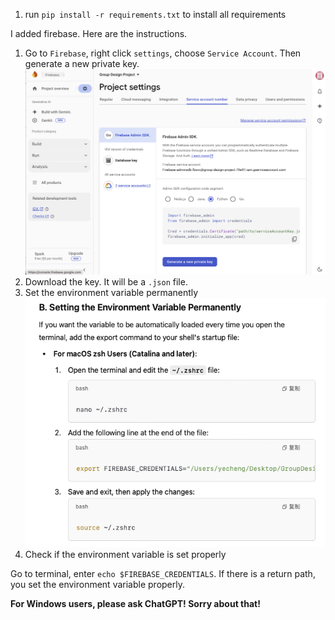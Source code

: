 1. run `pip install -r requirements.txt` to install all requirements

I added firebase. Here are the instructions.
1. Go to `Firebase`, right click `settings`, choose `Service Account`. Then generate a new private key.
![alt text](<src/img/截屏2025-02-19 18.15.57.png>)
2. Download the key. It will be a `.json` file.
3. Set the environment variable permanently
![alt text](<src/img/截屏2025-02-19 18.18.46.png>)
4. Check if the environment variable is set properly

Go to terminal, enter `echo $FIREBASE_CREDENTIALS`. If there is a return path, you set the environment variable properly.

**For Windows users, please ask ChatGPT! Sorry about that!**
